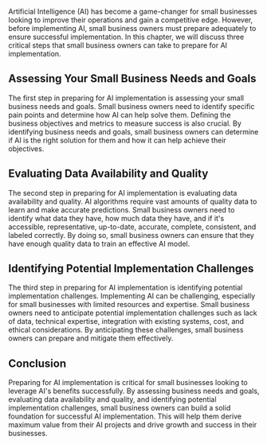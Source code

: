 
Artificial Intelligence (AI) has become a game-changer for small businesses looking to improve their operations and gain a competitive edge. However, before implementing AI, small business owners must prepare adequately to ensure successful implementation. In this chapter, we will discuss three critical steps that small business owners can take to prepare for AI implementation.

Assessing Your Small Business Needs and Goals
---------------------------------------------

The first step in preparing for AI implementation is assessing your small business needs and goals. Small business owners need to identify specific pain points and determine how AI can help solve them. Defining the business objectives and metrics to measure success is also crucial. By identifying business needs and goals, small business owners can determine if AI is the right solution for them and how it can help achieve their objectives.

Evaluating Data Availability and Quality
----------------------------------------

The second step in preparing for AI implementation is evaluating data availability and quality. AI algorithms require vast amounts of quality data to learn and make accurate predictions. Small business owners need to identify what data they have, how much data they have, and if it's accessible, representative, up-to-date, accurate, complete, consistent, and labeled correctly. By doing so, small business owners can ensure that they have enough quality data to train an effective AI model.

Identifying Potential Implementation Challenges
-----------------------------------------------

The third step in preparing for AI implementation is identifying potential implementation challenges. Implementing AI can be challenging, especially for small businesses with limited resources and expertise. Small business owners need to anticipate potential implementation challenges such as lack of data, technical expertise, integration with existing systems, cost, and ethical considerations. By anticipating these challenges, small business owners can prepare and mitigate them effectively.

Conclusion
----------

Preparing for AI implementation is critical for small businesses looking to leverage AI's benefits successfully. By assessing business needs and goals, evaluating data availability and quality, and identifying potential implementation challenges, small business owners can build a solid foundation for successful AI implementation. This will help them derive maximum value from their AI projects and drive growth and success in their businesses.
